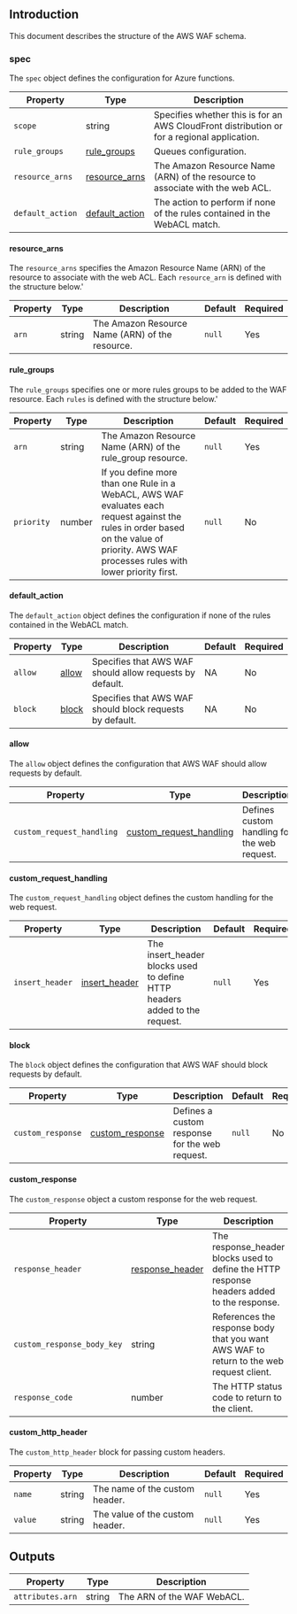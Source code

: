 ## Introduction
This document describes the structure of the AWS WAF schema.

### spec 

The `spec` object defines the configuration for Azure functions.

| Property         | Type                              | Description                                                                                 |
|------------------|-----------------------------------|---------------------------------------------------------------------------------------------|
| `scope`          | string                            | Specifies whether this is for an AWS CloudFront distribution or for a regional application. |
| `rule_groups`    | [rule_groups](#rule_groups)       | Queues configuration.                                                                       |
| `resource_arns`  | [resource_arns](#resource_arns)   | The Amazon Resource Name (ARN) of the resource to associate with the web ACL.               |
| `default_action` | [default_action](#default_action) | The action to perform if none of the rules contained in the WebACL match.                   |


#### resource_arns

The `resource_arns` specifies the Amazon Resource Name (ARN) of the resource to associate with the web ACL. Each `resource_arn` is defined with the structure below.'

| Property | Type   | Description                                     | Default | Required |
|----------|--------|-------------------------------------------------|---------|----------|
| `arn`    | string | The Amazon Resource Name (ARN) of the resource. | `null`  | Yes      |


#### rule_groups
       
The `rule_groups` specifies one or more rules groups to be added to the WAF resource. Each `rules` is defined with the structure below.'

| Property   | Type   | Description                                                                                                                                                                                | Default | Required |
|------------|--------|--------------------------------------------------------------------------------------------------------------------------------------------------------------------------------------------|---------|----------|
| `arn`      | string | The Amazon Resource Name (ARN) of the rule_group resource.                                                                                                                                 | `null`  | Yes      |
| `priority` | number | If you define more than one Rule in a WebACL, AWS WAF evaluates each request against the rules in order based on the value of priority. AWS WAF processes rules with lower priority first. | `null`  | No       |


#### default_action

The `default_action` object defines the configuration if none of the rules contained in the WebACL match.


| Property | Type            | Description                                              | Default | Required |
|----------|-----------------|----------------------------------------------------------|---------|----------|
| `allow`  | [allow](#allow) | Specifies that AWS WAF should allow requests by default. | NA      | No       |
| `block`  | [block](#block) | Specifies that AWS WAF should block requests by default. | NA      | No       |

#### allow

The `allow` object defines the configuration that AWS WAF should allow requests by default.


| Property                  | Type                                                | Description                                  | Default | Required |
|---------------------------|-----------------------------------------------------|----------------------------------------------|---------|----------|
| `custom_request_handling` | [custom_request_handling](#custom_request_handling) | Defines custom handling for the web request. | `null`  | No       |


#### custom_request_handling

The `custom_request_handling` object defines the custom handling for the web request.


| Property        | Type                                 | Description                                                                | Default | Required |
|-----------------|--------------------------------------|----------------------------------------------------------------------------|---------|----------|
| `insert_header` | [insert_header](#custom_http_header) | The insert_header blocks used to define HTTP headers added to the request. | `null`  | Yes      |


#### block

The `block` object defines the configuration that AWS WAF should block requests by default.


| Property          | Type                                | Description                                    | Default | Required |
|-------------------|-------------------------------------|------------------------------------------------|---------|----------|
| `custom_response` | [custom_response](#custom_response) | Defines a custom response for the web request. | `null`  | No       |

#### custom_response

The `custom_response` object a custom response for the web request.


| Property                   | Type                                   | Description                                                                                | Default | Required |
|----------------------------|----------------------------------------|--------------------------------------------------------------------------------------------|---------|----------|
| `response_header`          | [response_header](#custom_http_header) | The response_header blocks used to define the HTTP response headers added to the response. | `null`  | No       |
| `custom_response_body_key` | string                                 | References the response body that you want AWS WAF to return to the web request client.    | `null`  | No       |
| `response_code`            | number                                 | The HTTP status code to return to the client.                                              | `null`  | Yes      |

#### custom_http_header

The `custom_http_header` block for passing custom headers.


| Property | Type   | Description                     | Default | Required |
|----------|--------|---------------------------------|---------|----------|
| `name`   | string | The name of the custom header.  | `null`  | Yes      |
| `value`  | string | The value of the custom header. | `null`  | Yes      |


## Outputs

| Property         | Type   | Description                |
|------------------|--------|----------------------------|
| `attributes.arn` | string | The ARN of the WAF WebACL. |
